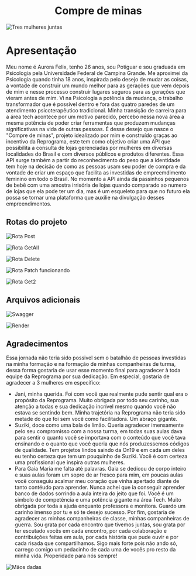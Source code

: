 <h1 align="center"> Compre de minas </h1>

![Tres mulheres juntas](Fotos/Fitness%20inspiration.jpg)

# Apresentação

Meu nome é Aurora Felix, tenho 26 anos, sou Potiguar e sou graduada em Psicologia pela Universidade Federal de Campina Grande. Me aproximei da Psicologia quando tinha 18 anos, inspirada pelo desejo de mudar as coisas, a vontade de construir um mundo melhor para as gerações que vem depois de mim e nesse processo construir lugares seguros para as gerações que vieram antes de mim. Vi na Psicologia a potência da mudança, o trabalho transformador que é possível dentro e fora das quatro paredes de um atendimento psicoterapêutico tradicional. Minha transição de carreira para a área tech acontece por um motivo parecido, percebo nessa nova área a mesma potência de poder criar ferramentas que produzem mudanças significativas na vida de outras pessoas. 
É desse desejo que nasce o "Compre de minas", projeto idealizado por mim e construído graças ao incentivo da Reprograma, este tem como objetivo criar uma API que possibilita a consulta de lojas gerenciadas por mulheres em diversas localidades do Brasil e com diversos públicos e produtos diferentes. Essa API surge também a partir do reconhecimento do peso que a identidade tem hoje na decisão de como as pessoas usam seu poder de compra e da vontade de criar um espaço que facilita as investidas de empreemdimento feminino em todo o Brasil. No momento a API ainda dá passinhos pequenos de bebê com uma amostra irrisória de lojas quando comparado ao numero de lojas que ela pode ter um dia, mas é um esqueleto para que no futuro ela possa se tornar uma plataforma que auxilie na divulgação desses empreendimentos.

## Rotas do projeto

![Rota Post](Fotos/RotaPost.jpeg)

![Rota GetAll](Fotos/RotaGet.jpeg)
    
![Rota Delete](Fotos/RotaDelete.jpeg)

![Rota Patch funcionando](Fotos/RotaPatch.jpeg)

![Rota Get2](Fotos/RotaGet2.jpeg)

## Arquivos adicionais

![Swagger](Fotos/Swagger.jpeg)

![Render](Fotos/render.jpeg)


## Agradecimentos

Essa jornada não teria sido possivel sem o batalhão de pessoas investidas na minha formação e na formação de minhas companheiras de turma, dessa forma gostaria de usar esse momento final para agradecer à toda equipe da Reprograma por sua dedicação. Em especial, gostaria de agradecer a 3 mulheres em específico: 
- Jani, minha querida. Foi com você que realmente pude sentir qual era o propósito da Reprograma. Muito obrigada por todo seu carinho, sua atenção a todas e sua dedicação incrível mesmo quando você não estava se sentindo bem. Minha trajetória na Reprograma não teria sido metade do que foi sem você como facilitadora. Um abraço gigante.
- Suziki, doce como uma bala de limão. Queria agradecer imensamente pelo seu compromisso com a nossa turma, em todas suas aulas dava para sentir o quanto você se importava com o conteúdo que você tava ensinando e o quanto que você queria que nós produzessemos códigos de qualidade. Tem projetos lindos saindo da On19 e em cada um deles eu tenho certeza que tem um pouquinho de Suziki. Você é com certeza uma profissional que inspira outras mulheres.
- Para Gaia Maria me falta até palavras. Gaia se dedicou de corpo inteiro e suas aulas foram um sopro de ar fresco para mim, em poucas aulas você conseguiu acalmar meu coração que vinha apertado diante de tanto contéudo para aprender. Nunca achei que ia conseguir aprender banco de dados sorrindo a aula inteira do jeito que foi. Você é um simbolo de competência e uma potência gigante na área Tech. Muito obrigada por toda a ajuda enquanto professora e monitora. Guardo um carinho imenso por tu e só te desejo sucesso.
Por fim, gostaria de agradecer as minhas companheiras de classe, minhas companheiras de guerra. Sou grata por cada encontro que tivemos juntas, sou grata por ter escutado vocês em cada encontro, por cada colaboração e contribuições feitas em aula, por cada história que pude ouvir e por cada risada que compartilhamos. Sigo mais forte pois não ando só, carrego comigo um pedacinho de cada uma de vocês pro resto da minha vida. Properidade para nós sempre!

![Mãos dadas](Fotos/Helena%20Morani%20(@helenamorani)%20%E2%80%A2%20Instagram%20photos%20and%20videos.jpg)
